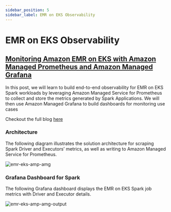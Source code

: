 ```yaml
---
sidebar_position: 5
sidebar_label: EMR on EKS Observability
---
```


# EMR on EKS Observability

## [Monitoring Amazon EMR on EKS with Amazon Managed Prometheus and Amazon Managed Grafana](https://aws.amazon.com/blogs/mt/monitoring-amazon-emr-on-eks-with-amazon-managed-prometheus-and-amazon-managed-grafana/)

In this post, we will learn to build end-to-end observability for EMR on EKS Spark workloads by leveraging Amazon Managed Service for Prometheus to collect and store the metrics generated by Spark Applications. We will then use Amazon Managed Grafana to build dashboards for monitoring use cases

Checkout the full blog [here](https://aws.amazon.com/blogs/mt/monitoring-amazon-emr-on-eks-with-amazon-managed-prometheus-and-amazon-managed-grafana/)

### Architecture
The following diagram illustrates the solution architecture for scraping Spark Driver and Executors’ metrics, as well as writing to Amazon Managed Service for Prometheus.

![emr-eks-amp-amg](./img/emr-eks-amp-amg.png)

### Grafana Dashboard for Spark
The following Grafana dashboard displays the EMR on EKS Spark job metrics with Driver and Executor details.

![emr-eks-amp-amg-output](./img/emr-eks-amp-amg-output.png)
